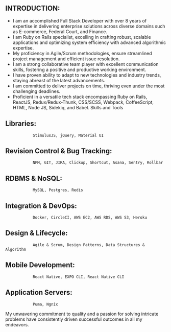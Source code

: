 
## INTRODUCTION:


- I am an accomplished Full Stack Developer with over 8 years of expertise in delivering enterprise solutions across diverse domains such as E-commerce, Federal Court, and Finance.
- I am Ruby on Rails specialist, excelling in crafting robust, scalable applications and optimizing system efficiency with advanced algorithmic expertise.
- My proficiency in Agile/Scrum methodologies, ensure streamlined project management and efficient issue resolution.
- I am a strong collaborative team player with excellent communication skills, fostering a positive and productive working environment.
- I have proven ability to adapt to new technologies and industry trends, staying abreast of the latest advancements.
- I am committed to deliver projects on time, thriving even under the most challenging deadlines.
- Proficient in a versatile tech stack encompassing Ruby on Rails, ReactJS, Redux/Redux-Thunk, CSS/SCSS, Webpack, CoffeeScript, HTML, Node JS, Sidekiq, and Babel.
Skills and Tools

## Libraries: 
                StimulusJS, jQuery, Material UI

## Revision Control & Bug Tracking: 
                NPM, GIT, JIRA, Clickup, Shortcut, Asana, Sentry, Rollbar
## RDBMS & NoSQL: 
                MySQL, Postgres, Redis
## Integration & DevOps: 
                Docker, CircleCI, AWS EC2, AWS RDS, AWS S3, Heroku
## Design & Lifecycle: 
                Agile & Scrum, Design Patterns, Data Structures & Algorithm
## Mobile Development: 
                React Native, EXPO CLI, React Native CLI
## Application Servers: 
                Puma, Ngnix

                  
My unwavering commitment to quality and a passion for solving intricate problems have consistently driven successful outcomes in all my endeavors.
